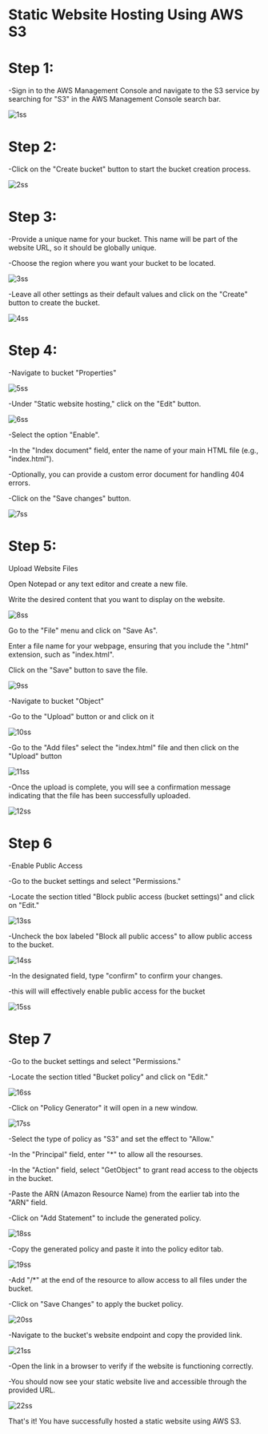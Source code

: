 # Static Website Hosting Using AWS S3


# Step 1: 

-Sign in to the AWS Management Console and navigate to the S3 service by searching for "S3" in the AWS Management Console search bar.

![1ss](https://github.com/harshartz/AWS-EC2/assets/130890384/c504a03a-e3a0-449b-aa9d-7f42f061dff3)


 # Step 2:  

-Click on the "Create bucket" button to start the bucket creation process. 

![2ss](https://github.com/harshartz/AWS-EC2/assets/130890384/3006499b-704a-4551-828d-0c475e4d1426)


# Step 3: 

-Provide a unique name for your bucket. This name will be part of the website URL, so it should be globally unique.

-Choose the region where you want your bucket to be located.  

![3ss](https://github.com/harshartz/AWS-EC2/assets/130890384/c4d78163-f5eb-4f8c-a755-2a37e11bd0da)

-Leave all other settings as their default values and click on the "Create" button to create the bucket.

![4ss](https://github.com/harshartz/AWS-EC2/assets/130890384/0d3f22fe-c7ab-42aa-9828-61cddd604005)


# Step 4: 

-Navigate to bucket "Properties"

![5ss](https://github.com/harshartz/AWS-EC2/assets/130890384/71750dcc-69f7-4d18-a445-a1015d15b2a9)


-Under "Static website hosting," click on the "Edit" button. 

![6ss](https://github.com/harshartz/AWS-EC2/assets/130890384/fbdcc380-b7cb-44f5-b742-be863ac49ad7)


-Select the option "Enable". 

-In the "Index document" field, enter the name of your main HTML file (e.g., "index.html"). 

-Optionally, you can provide a custom error document for handling 404 errors. 

-Click on the "Save changes" button.

![7ss](https://github.com/harshartz/AWS-EC2/assets/130890384/7de5505c-4f4f-4638-b3d5-753b4f784259)


# Step 5: 

Upload Website Files 

Open Notepad or any text editor and create a new file.

Write the desired content that you want to display on the website.

![8ss](https://github.com/harshartz/AWS-EC2/assets/130890384/f44d65f6-0178-4ef7-9a9b-9de327d4262a)


Go to the "File" menu and click on "Save As".

Enter a file name for your webpage, ensuring that you include the ".html" extension, such as "index.html".

Click on the "Save" button to save the file.

![9ss](https://github.com/harshartz/AWS-EC2/assets/130890384/1bc58441-7c14-4769-8915-67de7f2350b2)


-Navigate to bucket "Object"

-Go to the "Upload" button or and click on it

![10ss](https://github.com/harshartz/AWS-EC2/assets/130890384/3bebf641-607d-472f-9af6-64b6a0f2cde5)


-Go to the "Add files" select the "index.html" file and then click on the "Upload" button

![11ss](https://github.com/harshartz/AWS-EC2/assets/130890384/9bea4563-c6ba-440f-8a71-d82c7144f714)


-Once the upload is complete, you will see a confirmation message indicating that the file has been successfully uploaded.

![12ss](https://github.com/harshartz/AWS-EC2/assets/130890384/5b018d98-c9b5-4995-a29c-669f6f9930ce)


# Step 6

-Enable Public Access 

-Go to the bucket settings and select "Permissions."

-Locate the section titled "Block public access (bucket settings)" and click on "Edit."

![13ss](https://github.com/harshartz/AWS-EC2/assets/130890384/edeaefb1-e7df-498b-b735-b5bd2e7b34ab)


-Uncheck the box labeled "Block all public access" to allow public access to the bucket.

![14ss](https://github.com/harshartz/AWS-EC2/assets/130890384/eeaf7b6f-2ddb-4d29-b1c8-f7c09a28c408)


-In the designated field, type "confirm" to confirm your changes.

-this will will effectively enable public access for the bucket

![15ss](https://github.com/harshartz/AWS-EC2/assets/130890384/0fc81a19-7eac-4f9a-96f1-d0b5ca8450a9)


# Step 7

-Go to the bucket settings and select "Permissions."

-Locate the section titled "Bucket policy" and click on "Edit."

![16ss](https://github.com/harshartz/AWS-EC2/assets/130890384/33343d96-3066-4c82-9d35-fb52d164761e)


-Click on "Policy Generator" it will open in a new window.

![17ss](https://github.com/harshartz/AWS-EC2/assets/130890384/8c2a1ca0-9f7f-4ba9-8117-8c06d156d97f)


-Select the type of policy as "S3" and set the effect to "Allow."

-In the "Principal" field, enter "*" to allow all the resourses.

-In the "Action" field, select "GetObject" to grant read access to the objects in the bucket.

-Paste the ARN (Amazon Resource Name) from the earlier tab into the "ARN" field.

-Click on "Add Statement" to include the generated policy.

![18ss](https://github.com/harshartz/AWS-EC2/assets/130890384/b20da9cb-c5dd-4c7e-aa93-9e7ff4df02a8)


-Copy the generated policy and paste it into the policy editor tab.

![19ss](https://github.com/harshartz/AWS-EC2/assets/130890384/232a17ab-2752-46e9-b0ec-1c3a18363b82)


-Add "/*" at the end of the resource to allow access to all files under the bucket.

-Click on "Save Changes" to apply the bucket policy.

![20ss](https://github.com/harshartz/AWS-EC2/assets/130890384/9d8b06bb-1838-4a38-8af7-4c2ef3adff7e)


-Navigate to the bucket's website endpoint and copy the provided link.

![21ss](https://github.com/harshartz/AWS-EC2/assets/130890384/2ac47666-0f5a-40a7-8ecd-f90e8783fb15)


-Open the link in a browser to verify if the website is functioning correctly.

-You should now see your static website live and accessible through the provided URL.

![22ss](https://github.com/harshartz/AWS-EC2/assets/130890384/4ae35226-5047-4bad-aed1-cdde36f6e7f1)



That's it! You have successfully hosted a static website using AWS S3.
